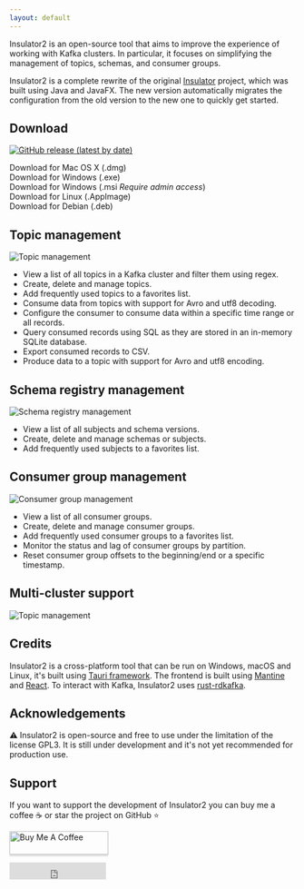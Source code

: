 ```yaml
---
layout: default
---
```


Insulator2 is an open-source tool that aims to improve the experience of working with Kafka clusters.
In particular, it focuses on simplifying the management of topics, schemas, and consumer groups.

Insulator2 is a complete rewrite of the original [Insulator](https://github.com/andrewinci/Insulator) project, which was built using Java and JavaFX.
The new version automatically migrates the configuration from the old version to the new one to quickly get started.

## Download

<a href="https://github.com/andrewinci/insulator2/releases/latest/" > 
 <img alt="GitHub release (latest by date)" src="https://img.shields.io/github/v/release/andrewinci/insulator2?style=plastic">
</a>

<a id="mac"> Download for Mac OS X (.dmg)</a>  
<a id="windows"> Download for Windows (.exe)</a>  
<a id="windowsMsi"> Download for Windows (.msi _Require admin access_)</a>  
<a id="linux"> Download for Linux (.AppImage)</a>  
<a id="debian"> Download for Debian (.deb)</a>

## Topic management

![Topic management](/assets/topic-management.png)

- View a list of all topics in a Kafka cluster and filter them using regex.
- Create, delete and manage topics.
- Add frequently used topics to a favorites list.
- Consume data from topics with support for Avro and utf8 decoding.
- Configure the consumer to consume data within a specific time range or all records.
- Query consumed records using SQL as they are stored in an in-memory SQLite database.
- Export consumed records to CSV.
- Produce data to a topic with support for Avro and utf8 encoding.

## Schema registry management

![Schema registry management](/assets/schema-management.png)

- View a list of all subjects and schema versions.
- Create, delete and manage schemas or subjects.
- Add frequently used subjects to a favorites list.

## Consumer group management

![Consumer group management](/assets/consumer-management.png)

- View a list of all consumer groups.
- Create, delete and manage consumer groups.
- Add frequently used consumer groups to a favorites list.
- Monitor the status and lag of consumer groups by partition.
- Reset consumer group offsets to the beginning/end or a specific timestamp.

## Multi-cluster support

![Topic management](/assets/clusters.png)

## Credits

Insulator2 is a cross-platform tool that can be run on Windows, macOS and Linux, it's built using [Tauri framework](https://tauri.app/).
The frontend is built using [Mantine](https://mantine.dev/) and [React](https://reactjs.org/).
To interact with Kafka, Insulator2 uses [rust-rdkafka](https://github.com/fede1024/rust-rdkafka).

## Acknowledgements

⚠️ Insulator2 is open-source and free to use under the limitation of the license GPL3.
It is still under development and it's not yet recommended for production use.

## Support

If you want to support the development of Insulator2 you can buy me a coffee ☕️ or star the project on GitHub ⭐️

<a href="https://www.buymeacoffee.com/andreavinci" target="_blank"><img src="https://www.buymeacoffee.com/assets/img/custom_images/orange_img.png" alt="Buy Me A Coffee" style="height: 41px !important;width: 174px !important;box-shadow: 0px 3px 2px 0px rgba(190, 190, 190, 0.5) !important;-webkit-box-shadow: 0px 3px 2px 0px rgba(190, 190, 190, 0.5) !important;" ></a>

<iframe src="https://ghbtns.com/github-btn.html?user=andrewinci&repo=insulator2&type=star&count=true&size=large" frameborder="0" scrolling="0" width="170" height="30" title="GitHub"></iframe>

<script>
    // set the href in the download urls from the latest release available on GitHub
    const url = "https://api.github.com/repos/andrewinci/insulator2/releases/latest"
    fetch(url)
        .then(response => response.json())
        .then(data => {
            const assets = data.assets
            const mac = assets.find(a => a.name.includes('dmg'))
            const windows = assets.find(a => a.name.includes('exe'))
            const windowsMsi = assets.find(a => a.name.includes('msi'))
            const linux = assets.find(a => a.name.includes('AppImage'))
            const debian = assets.find(a => a.name.includes('deb'))
            document.getElementById('mac').href = mac.browser_download_url
            document.getElementById('windows').href = windows.browser_download_url
            document.getElementById('windowsMsi').href = windowsMsi.browser_download_url
            document.getElementById('linux').href = linux.browser_download_url
            document.getElementById('debian').href = debian.browser_download_url
        })
</script>
